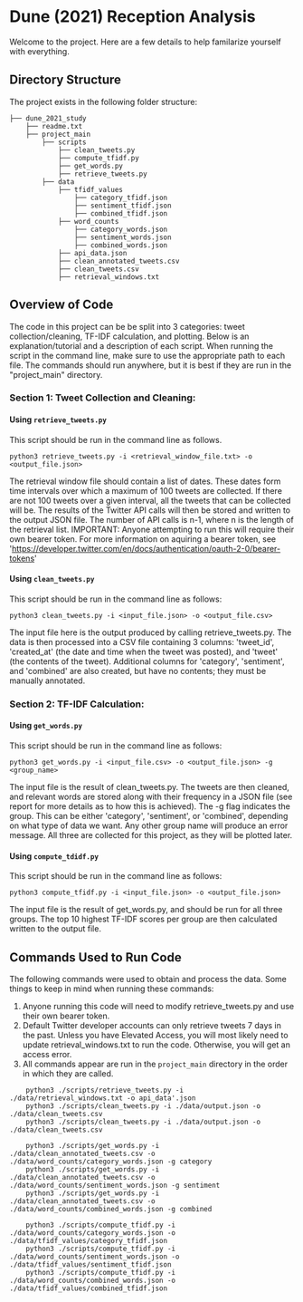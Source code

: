 # Dune (2021) Reception Analysis

Welcome to the project. Here are a few details to help familarize yourself with everything.

## Directory Structure

The project exists in the following folder structure:

```
├── dune_2021_study
    ├── readme.txt
    ├── project_main
        ├── scripts
            ├── clean_tweets.py
            ├── compute_tfidf.py
            ├── get_words.py
            ├── retrieve_tweets.py
        ├── data
            ├── tfidf_values
                ├── category_tfidf.json
                ├── sentiment_tfidf.json
                ├── combined_tfidf.json
            ├── word_counts
                ├── category_words.json
                ├── sentiment_words.json
                ├── combined_words.json
            ├── api_data.json
            ├── clean_annotated_tweets.csv
            ├── clean_tweets.csv
            ├── retrieval_windows.txt
```		

## Overview of Code

The code in this project can be be split into 3 categories: tweet collection/cleaning, TF-IDF calculation, and plotting. 
Below is an explanation/tutorial and a description of each script. 
When running the script in the command line, make sure to use the appropriate path to each file. 
The commands should run anywhere, but it is best if they are run in the "project_main" directory.



### Section 1: Tweet Collection and Cleaning:
#### Using `retrieve_tweets.py`
This script should be run in the command line as follows.
```
python3 retrieve_tweets.py -i <retrieval_window_file.txt> -o <output_file.json>
```
The retrieval window file should contain a list of dates. These dates form time intervals over which a maximum of 100 tweets are collected. 
If there are not 100 tweets over a given interval, all the tweets that can be collected will be. 
The results of the Twitter API calls will then be stored and written to the output JSON file.
The number of API calls is n-1, where n is the length of the retrieval list.
IMPORTANT: Anyone attempting to run this will require their own bearer token. 
For more information on aquiring a bearer token, see 'https://developer.twitter.com/en/docs/authentication/oauth-2-0/bearer-tokens'

#### Using `clean_tweets.py`
This script should be run in the command line as follows: 

```python3 clean_tweets.py -i <input_file.json> -o <output_file.csv>```

The input file here is the output produced by calling retrieve_tweets.py. The data is then processed into a CSV file containing 3 columns:
'tweet_id', 'created_at' (the date and time when the tweet was posted), and 'tweet' (the contents of the tweet). 
Additional columns for 'category', 'sentiment', and 'combined' are also created, but have no contents; they must be manually annotated.

### Section 2: TF-IDF Calculation:
#### Using `get_words.py`
This script should be run in the command line as follows:

```python3 get_words.py -i <input_file.csv> -o <output_file.json> -g <group_name>```

The input file is the result of clean_tweets.py. 
The tweets are then cleaned, and relevant words are stored along with their frequency in a JSON file 
(see report for more details as to how this is achieved). 
The -g flag indicates the group. This can be either 'category', 'sentiment', or 'combined', depending on what type of data we want.
Any other group name will produce an error message.
All three are collected for this project, as they will be plotted later.
		
#### Using `compute_tdidf.py`
This script should be run in the command line as follows:

```python3 compute_tfidf.py -i <input_file.json> -o <output_file.json> ```

The input file is the result of get_words.py, and should be run for all three groups. 
The top 10 highest TF-IDF scores per group are then calculated written to the output file.

## Commands Used to Run Code

The following commands were used to obtain and process the data. 
Some things to keep in mind when running these commands:
1. Anyone running this code will need to modify retrieve_tweets.py and use their own bearer token.
2. Default Twitter developer accounts can only retrieve tweets 7 days in the past. Unless you have Elevated Access, you will most likely need to update retrieval_windows.txt
to run the code. Otherwise, you will get an access error.
3. All commands appear are run in the ```project_main``` directory in the order in which they are called. 


```
	python3 ./scripts/retrieve_tweets.py -i ./data/retrieval_windows.txt -o api_data'.json 
	python3 ./scripts/clean_tweets.py -i ./data/output.json -o ./data/clean_tweets.csv
	python3 ./scripts/clean_tweets.py -i ./data/output.json -o ./data/clean_tweets.csv
```

```
	python3 ./scripts/get_words.py -i ./data/clean_annotated_tweets.csv -o ./data/word_counts/category_words.json -g category
	python3 ./scripts/get_words.py -i ./data/clean_annotated_tweets.csv -o ./data/word_counts/sentiment_words.json -g sentiment
	python3 ./scripts/get_words.py -i ./data/clean_annotated_tweets.csv -o ./data/word_counts/combined_words.json -g combined
```

```
	python3 ./scripts/compute_tfidf.py -i ./data/word_counts/category_words.json -o ./data/tfidf_values/category_tfidf.json
	python3 ./scripts/compute_tfidf.py -i ./data/word_counts/sentiment_words.json -o ./data/tfidf_values/sentiment_tfidf.json
	python3 ./scripts/compute_tfidf.py -i ./data/word_counts/combined_words.json -o ./data/tfidf_values/combined_tfidf.json
```
